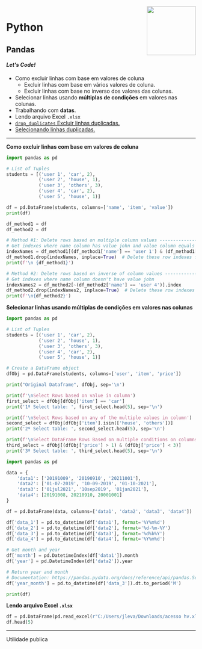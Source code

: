 <img src="https://i.ibb.co/M6nBBb0/mascote.png" align="right" width="130">

# Python

## Pandas

#### _Let's Code!_

- Como excluir linhas com base em valores de coluna
    - Excluir linhas com base em vários valores de coluna.
    - Excluir linhas com base no inverso dos valores das colunas.
- Selecionar linhas usando **múltiplas de condições** em valores nas colunas.
- Trabalhando com **datas**.
- Lendo arquivo Excel `.xlsx`
- [`drop_duplicates` Excluir linhas duplicadas.](https://github.com/JoseMateusCamargo/python/blob/main/pandas/how_to_drop_duplicate_rows.py)
- [Selecionando linhas duplicadas.](https://github.com/JoseMateusCamargo/python/blob/main/pandas/get_list_all_duplicate_row.py)

---

**Como excluir linhas com base em valores de coluna**

```python
import pandas as pd

# List of Tuples
students = [('user 1', 'car', 2),
            ('user 2', 'house', 1),
            ('user 3', 'others', 3),
            ('user 4', 'car', 2),
            ('user 5', 'house', 1)]

df = pd.DataFrame(students, columns=['name', 'item', 'value'])
print(df)

df_method1 = df
df_method2 = df

# Method #1: Delete rows based on multiple column values ----------------------#
# Get indexes where name column has value john and value column equals to 0.0
indexNames = df_method1[(df_method1['name'] == 'user 1') & (df_method1['value'] == 2)].index
df_method1.drop(indexNames, inplace=True)  # Delete these row indexes from dataFrame
print(f'\n {df_method1}')

# Method #2: Delete rows based on inverse of column values --------------------#
# Get indexes where name column doesn't have value john
indexNames2 = df_method2[~(df_method2['name'] == 'user 4')].index
df_method2.drop(indexNames2, inplace=True)  # Delete these row indexes from dataFrame
print(f'\n{df_method2}')
```

**Selecionar linhas usando múltiplas de condições em valores nas colunas**

```python
import pandas as pd

# List of Tuples
students = [('user 1', 'car', 2),
            ('user 2', 'house', 1),
            ('user 3', 'others', 3),
            ('user 4', 'car', 2),
            ('user 5', 'house', 1)]

# Create a DataFrame object
dfObj = pd.DataFrame(students, columns=['user', 'item', 'price'])

print("Original Dataframe", dfObj, sep='\n')

print(f'\nSelect Rows based on value in column')
first_select = dfObj[dfObj['item'] == 'car']
print('1º Select table: ', first_select.head(5), sep='\n')

print(f'\nSelect Rows based on any of the multiple values in column')
second_select = dfObj[dfObj['item'].isin(['house', 'others'])]
print('2º Select table: ', second_select.head(5), sep='\n')

print(f'\nSelect DataFrame Rows Based on multiple conditions on columns')
third_select = dfObj[(dfObj['price'] > 1) & (dfObj['price'] < 3)]
print('3º Select table: ', third_select.head(5), sep='\n')
```

```python
import pandas as pd

data = {
    'data1': ['20191009', '20190910', '20211001'],
    'data2': ['01-07-2019', '10-09-2019', '01-10-2021'],
    'data3': ['01jul2021', '10sep2019', '01jan2021'],
    'data4': [20191008, 20210910, 20001001]
}

df = pd.DataFrame(data, columns=['data1', 'data2', 'data3', 'data4'])

df['data_1'] = pd.to_datetime(df['data1'], format='%Y%m%d')
df['data_2'] = pd.to_datetime(df['data2'], format='%d-%m-%Y')
df['data_3'] = pd.to_datetime(df['data3'], format='%d%b%Y')
df['data_4'] = pd.to_datetime(df['data4'], format='%Y%m%d')

# Get month and year
df['month'] = pd.DatetimeIndex(df['data1']).month
df['year'] = pd.DatetimeIndex(df['data2']).year

# Return year and month
# Documentation: https://pandas.pydata.org/docs/reference/api/pandas.Series.dt.to_period.html#
df['year_month'] = pd.to_datetime(df['data_3']).dt.to_period('M')

print(df)
```

**Lendo arquivo Excel `.xlsx`**

```Python
df = pd.DataFrame(pd.read_excel(r"C:/Users/jleva/Downloads/acesso hv.xlsx"))
df.head(5)
```

---

Utilidade publica




